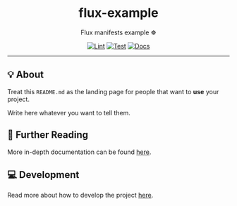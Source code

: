 <h1 align="center">flux-example</h1>

<div align="center">

Flux manifests example ☸️

[![Lint](https://github.com/quickplates/flux-example/actions/workflows/lint.yaml/badge.svg)](https://github.com/quickplates/flux-example/actions/workflows/lint.yaml)
[![Test](https://github.com/quickplates/flux-example/actions/workflows/test.yaml/badge.svg)](https://github.com/quickplates/flux-example/actions/workflows/test.yaml)
[![Docs](https://github.com/quickplates/flux-example/actions/workflows/docs.yaml/badge.svg)](https://github.com/quickplates/flux-example/actions/workflows/docs.yaml)

</div>

---

## 💡 About

Treat this `README.md` as the landing page for people
that want to **use** your project.

Write here whatever you want to tell them.

## 📄 Further Reading

More in-depth documentation can be found
[here](https://quickplates.github.io/flux-example).

## 💻 Development

Read more about how to develop the project
[here](https://github.com/quickplates/flux-example/blob/main/CONTRIBUTING.md).
